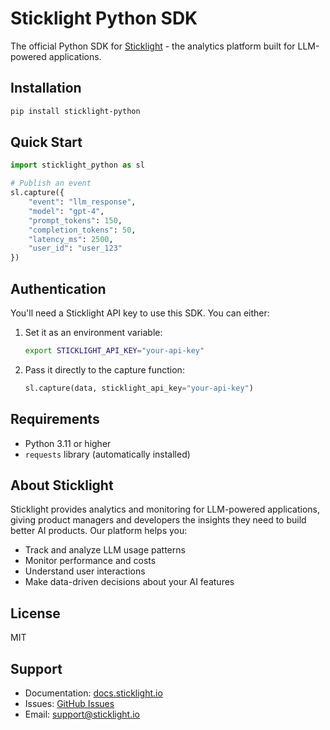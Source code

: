 # Sticklight Python SDK

The official Python SDK for [Sticklight](https://sticklight.io) - the analytics platform built for LLM-powered applications.

## Installation

```bash
pip install sticklight-python
```

## Quick Start

```python
import sticklight_python as sl

# Publish an event
sl.capture({
    "event": "llm_response",
    "model": "gpt-4",
    "prompt_tokens": 150,
    "completion_tokens": 50,
    "latency_ms": 2500,
    "user_id": "user_123"
})
```

## Authentication

You'll need a Sticklight API key to use this SDK. You can either:

1. Set it as an environment variable:
   ```bash
   export STICKLIGHT_API_KEY="your-api-key"
   ```

2. Pass it directly to the capture function:
   ```python
   sl.capture(data, sticklight_api_key="your-api-key")
   ```

## Requirements

- Python 3.11 or higher
- `requests` library (automatically installed)

## About Sticklight

Sticklight provides analytics and monitoring for LLM-powered applications, giving product managers and developers the insights they need to build better AI products. Our platform helps you:

- Track and analyze LLM usage patterns
- Monitor performance and costs
- Understand user interactions
- Make data-driven decisions about your AI features

## License

MIT

## Support

- Documentation: [docs.sticklight.io](https://docs.sticklight.io)
- Issues: [GitHub Issues](https://github.com/sticklight/sticklight-python/issues)
- Email: support@sticklight.io
